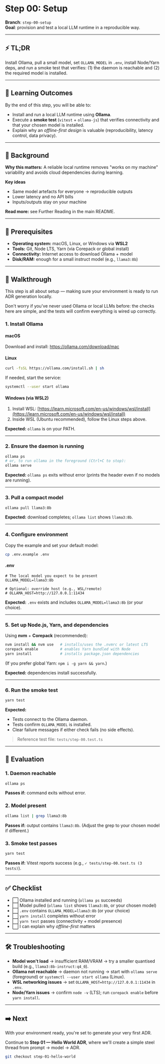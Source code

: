 # Step 00: Setup

**Branch**: `step-00-setup`  
**Goal**: provision and test a local LLM runtime in a reproducible way.

---

## ⚡ TL;DR

Install Ollama, pull a small model, set `OLLAMA_MODEL` in `.env`, install Node/Yarn deps, and run a smoke test that
verifies: (1) the daemon is reachable and (2) the required model is installed.

---

## 🎯 Learning Outcomes

By the end of this step, you will be able to:

- Install and run a local LLM runtime using **Ollama**.
- Execute a **smoke test** (`vitest` + `ollama-js`) that verifies connectivity and that your chosen model is installed.
- Explain why an _offline-first design_ is valuable (reproducibility, latency control, data privacy).

---

## 🧠 Background

**Why this matters:** A reliable local runtime removes "works on my machine" variability and avoids cloud dependencies
during learning.

**Key ideas**

- Same model artefacts for everyone → reproducible outputs
- Lower latency and no API bills
- Inputs/outputs stay on your machine

**Read more:** see Further Reading in the main README.

---

## 🔑 Prerequisites

- **Operating system:** macOS, Linux, or Windows via **WSL2**
- **Tools:** Git, Node LTS, Yarn (via Corepack or global install)
- **Connectivity:** Internet access to download Ollama + model
- **Disk/RAM:** enough for a small instruct model (e.g., `llama3:8b`)

---

## 🧭 Walkthrough

This step is all about setup — making sure your environment is ready to run ADR generation locally.

Don't worry if you've never used Ollama or local LLMs before: the checks here are simple, and the tests will confirm
everything is wired up correctly.

### 1. Install Ollama

#### macOS

Download and install: https://ollama.com/download/mac

#### Linux

```bash
curl -fsSL https://ollama.com/install.sh | sh
```

If needed, start the service:

```bash
systemctl --user start ollama
```

#### Windows (via WSL2)

1. Install WSL:
   [https://learn.microsoft.com/en-us/windows/wsl/install](https://learn.microsoft.com/en-us/windows/wsl/install)
2. Inside WSL (Ubuntu recommended), follow the Linux steps above.

**Expected:** `ollama` is on your PATH.

---

### 2. Ensure the daemon is running

```bash
ollama ps
# or, to run ollama in the foreground (Ctrl+C to stop):
ollama serve
```

**Expected:** `ollama ps` exits without error (prints the header even if no models are running).

---

### 3. Pull a compact model

```bash
ollama pull llama3:8b
```

**Expected:** download completes; `ollama list` shows `llama3:8b`.

---

### 4. Configure environment

Copy the example and set your default model:

```bash
cp .env.example .env
```

#### .env

```env
# The local model you expect to be present
OLLAMA_MODEL=llama3:8b

# Optional: override host (e.g., WSL/remote)
# OLLAMA_HOST=http://127.0.0.1:11434
```

**Expected:** `.env` exists and includes `OLLAMA_MODEL=llama3:8b` (or your choice).

---

### 5. Set up Node.js, Yarn, and dependencies

Using **nvm** + **Corepack** (recommended):

```bash
nvm install && nvm use   # installs/uses the .nvmrc or latest LTS
corepack enable          # enables Yarn bundled with Node
yarn install             # installs package.json dependencies
```

(If you prefer global Yarn: `npm i -g yarn && yarn`.)

**Expected:** dependencies install successfully.

---

### 6. Run the smoke test

```bash
yarn test
```

**Expected:**

- Tests connect to the Ollama daemon.
- Tests confirm `OLLAMA_MODEL` is installed.
- Clear failure messages if either check fails (no side effects).

> Reference test file: `tests/step-00.test.ts`

---

## 🧪 Evaluation

### 1. Daemon reachable

```bash
ollama ps
```

**Passes if:** command exits without error.

### 2. Model present

```bash
ollama list | grep llama3:8b
```

**Passes if:** output contains `llama3:8b`. (Adjust the grep to your chosen model if different.)

### 3. Smoke test passes

```bash
yarn test
```

**Passes if:** Vitest reports success (e.g., `✓ tests/step-00.test.ts (3 tests)`).

---

## ✅ Checklist

- ⬜ Ollama installed and running (`ollama ps` succeeds)
- ⬜ Model pulled (`ollama list` shows `llama3:8b`, or your chosen model)
- ⬜ `.env` contains `OLLAMA_MODEL=llama3:8b` (or your choice)
- ⬜ `yarn install` completes without error
- ⬜ `yarn test` passes (connectivity + model presence)
- ⬜ I can explain why _offline-first_ matters

---

## 🛠️ Troubleshooting

- **Model won't load** → insufficient RAM/VRAM → try a smaller quantised build (e.g., `llama3:8b-instruct:q4_0`).
- **Ollama not reachable** → daemon not running → start with `ollama serve` (foreground) or
  `systemctl --user start ollama` (Linux).
- **WSL networking issues** → set `OLLAMA_HOST=http://127.0.0.1:11434` in `.env`.
- **Node/Yarn issues** → confirm `node -v` (LTS); run `corepack enable` before `yarn install`.

---

## ➡️ Next

With your environment ready, you're set to generate your very first ADR.

Continue to **Step 01 — Hello World ADR**, where we'll create a simple steel thread from prompt → model → ADR.

```bash
git checkout step-01-hello-world
```
